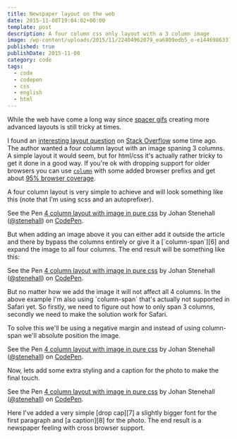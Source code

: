 ```yaml
---
title: Newspaper layout on the web
date: 2015-11-08T19:04:02+00:00
template: post
description: A four column css only layout with a 3 column image
image: /wp-content/uploads/2015/11/22404962079_ea6809edb5_o-e1446986337512.jpg
published: true
publishDate: 2015-11-08
category: code
tags:
  - code
  - codepen
  - css
  - english
  - html
---
```


While the web have come a long way since [spacer gifs][1] creating more advanced layouts is still tricky at times.

I found an [interesting layout question][2] on [Stack Overflow][3] some time ago. The author wanted a four column layout with an image spaning 3 columns. A simple layout it would seem, but for html/css it's actually rather tricky to get it done in a good way. If you're ok with dropping support for older browsers you can use [<code>column</code>][4] with some added browser prefixs and get about [95% browser coverage][5].

A four column layout is very simple to achieve and will look something like this (note that I'm using scss and an autoprefixer).

<div class="codepen">
<p class="codepen" data-height="300" data-theme-id="9641" data-slug-hash="epPWmo" data-default-tab="result" data-user="stenehall">See the Pen <a href="http://codepen.io/stenehall/pen/MaPrer/">4 column layout with image in pure css</a> by Johan Stenehall (<a href="http://codepen.io/stenehall">@stenehall</a>) on <a href="http://codepen.io">CodePen</a>.</p>

</div>
But when adding an image above it you can either add it outside the article and there by bypass the columns entirely or give it a [`column-span`][6] and expand the image to all four columns. The end result will be something like this:
<div class="codepen">
<p class="codepen" data-height="560" data-theme-id="9641" data-slug-hash="pjxPam" data-default-tab="result" data-user="stenehall">See the Pen <a href="http://codepen.io/stenehall/pen/pjxPam/">4 column layout with image in pure css</a> by Johan Stenehall (<a href="http://codepen.io/stenehall">@stenehall</a>) on <a href="http://codepen.io">CodePen</a>.</p>

</div>
But no matter how we add the image it will not affect all 4 columns. In the above example I'm also using `column-span` that's actually not supported in Safari yet. So firstly, we need to figure out how to only span 3 columns, secondly we need to make the solution work for Safari.

To solve this we'll be using a negative margin and instead of using column-span we'll absolute position the image.

<div class="codepen">
<p class="codepen" data-height="560" data-theme-id="9641" data-slug-hash="qOJpZg" data-default-tab="result" data-user="stenehall">See the Pen <a href="http://codepen.io/stenehall/pen/qOJpZg/">4 column layout with image in pure css</a> by Johan Stenehall (<a href="http://codepen.io/stenehall">@stenehall</a>) on <a href="http://codepen.io">CodePen</a>.</p>

</div>
Now, lets add some extra styling and a caption for the photo to make the final touch.
<div class="codepen">
<p class="codepen" data-height="560" data-theme-id="9641" data-slug-hash="MaPrer" data-default-tab="result" data-user="stenehall">See the Pen <a href="http://codepen.io/stenehall/pen/MaPrer/">4 column layout with image in pure css</a> by Johan Stenehall (<a href="http://codepen.io/stenehall">@stenehall</a>) on <a href="http://codepen.io">CodePen</a>.</p>

</div>
Here I've added a very simple [drop cap][7] a slightly bigger font for the first paragraph and [a caption][8] for the photo. The end result is a newspaper feeling with cross browser support.

[1]: https://en.wikipedia.org/wiki/Spacer_GIF
[2]: http://stackoverflow.com/questions/33392042/advanced-css-tricks-how-to-span-an-image-over-multiple-columns-in-a-css3-site-l/
[3]: http://stackoverflow.com/
[4]: https://developer.mozilla.org/en-US/docs/Web/CSS/columns
[5]: http://caniuse.com/#search=column
[6]: https://developer.mozilla.org/en-US/docs/Web/CSS/column-span
[7]: http://www.smashingmagazine.com/2012/04/drop-caps-historical-use-and-current-best-practices/
[8]: https://developer.mozilla.org/en/docs/Web/HTML/Element/figcaption
